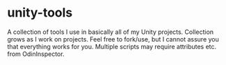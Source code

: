 # unity-tools

A collection of tools I use in basically all of my Unity projects. Collection grows as I work on projects. Feel free to fork/use, but I cannot assure you that everything works for you. Multiple scripts may require attributes etc. from OdinInspector.
